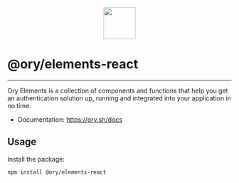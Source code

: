 <p align="center">
    <a href="https://ory.sh">
        <img src="https://raw.githubusercontent.com/ory/meta/jonas-jonas/orylogo/static/logos/logo-ory.svg" height="72" />
    </a>
</p>

# @ory/elements-react

---

Ory Elements is a collection of components and functions that help you get an
authentication solution up, running and integrated into your application in no
time.

- Documentation: https://ory.sh/docs

## Usage

Install the package:

```sh
npm install @ory/elements-react
```
